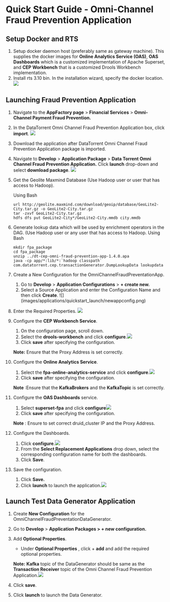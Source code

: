 # Quick Start Guide - Omni-Channel Fraud Prevention Application

## Setup Docker and RTS

1. Setup docker daemon host (preferably same as gateway machine). This supplies the docker images for **Online Analytics Service (OAS)**, **OAS Dashboards** which is a customized implementation of Apache Superset, and **CEP Workbench** that is a customized Drools Workbench implementation.
2. Install rts 3.10 bin. In the installation wizard, specify the docker location.
![](images/applications/quickstart_launch/dockerlocation.png)

## Launching Fraud Prevention Application

1. Navigate to the **AppFactory page** > **Financial Services** > **Omni-Channel Payment Fraud Prevention.**
2. In the DataTorrent Omni Channel Fraud Prevention Application box, click **import**. ![](images/applications/quickstart_launch/import.png)
3. Download the application after DataTorrent Omni Channel Fraud Prevention Application package is imported.
4. Navigate to **Develop** > **Application Package** > **Data Torrent Omni Channel Fraud Prevention Application.** Click **launch** drop-down and select **download package**. ![](images/applications/quickstart_launch/downloadpackage.png)
5. Get the Geolite Maxmind Database (Use Hadoop user or user that has access to Hadoop). 
   
   Using Bash 
   ```
   url http://geolite.maxmind.com/download/geoip/database/GeoLite2-City.tar.gz -o GeoLite2-City.tar.gz
   tar -zxvf GeoLite2-City.tar.gz 
   hdfs dfs put GeoLite2-City*/GeoLite2-City.mmdb city.mmdb
   ```

6. Generate lookup data which will be used by enrichment operators in the DAG.  (Use Hadoop user or any user that has access to Hadoop.    Using Bash
   ```
   mkdir fpa_package
   cd fpa_package
   unzip ../dt-cep-omni-fraud-prevention-app-1.4.0.apa 
   java -cp app/*:lib/*:`hadoop classpath` com.datatorrent.cep.transactionGenerator.DumpLookupData lookupdata
   ```
7. Create a New Configuration for the OmniChannelFraudPreventationApp.

   1. Go to **Develop** > **Application Configurations** > **+ create new.**
   2. Select a Source Application and enter the Configuration Name and then click **Create**. ![]  (images/applications/quickstart_launch/newappconfig.png)
   
8. Enter the Required Properties. ![](images/applications/quickstart_launch/requiredpropertiesfpa.png)
9. Configure the **CEP Workbench Service**.

   1. On the configuration page, scroll down.
   2. Select the **drools-workbench** and click **configure**.![](images/applications/quickstart_launch/configservicefpa1.png)
   3. Click **save** after specifying the configuration.
   
   **Note:** Ensure that the Proxy Address is set correctly.

10. Configure the **Online Analytics Service**.
    1. Select the **fpa-online-analytics-service** and click **configure**.![](images/applications/quickstart_launch/configservicefpa2.png)
    2. Click **save** after specifying the configuration.
    
    **Note** :Ensure that the **KafkaBrokers** and the **KafkaTopic** is set correctly.
   
11. Configure the **OAS Dashboards** service.
    1. Select **superset-fpa** and click **configure**![](images/applications/quickstart_launch/configservicefpa3.png)
    2. Click **save** after specifying the configuration.
    
    **Note** : Ensure to set correct druid\_cluster IP and the Proxy Address.
   
12. Configure the Dashboards.
    1. Click **configure**.![](images/applications/quickstart_launch/configpackagedashboardfpa.png)
    2. From the **Select Replacement Applications** drop down, select the corresponding configuration name for both the dashboards.
    3. Click **Save**.
   
13. Save the configuration.
    1. Click **Save.**
    2. Click **launch** to launch the application.![](images/applications/quickstart_launch/launchfpa.png)

## Launch Test Data Generator Application

1. Create **New Configuration** for the OmniChannelFraudPreventationDataGenerator.
2. Go to **Develop** > **Application Packages > + new configuration.**
3. Add **Optional Properties**.
   
   - Under **Optional Properties** , click + **add** and add the required optional properties.
   
   **Note:**   **Kafka** topic of the DataGenerator should be same as the **Transaction Receiver** topic of the Omni Channel Fraud Prevention Application.![](images/applications/quickstart_launch/launchgenerator.png)
4. Click **save**.
5. Click **launch** to launch the Data Generator. 
